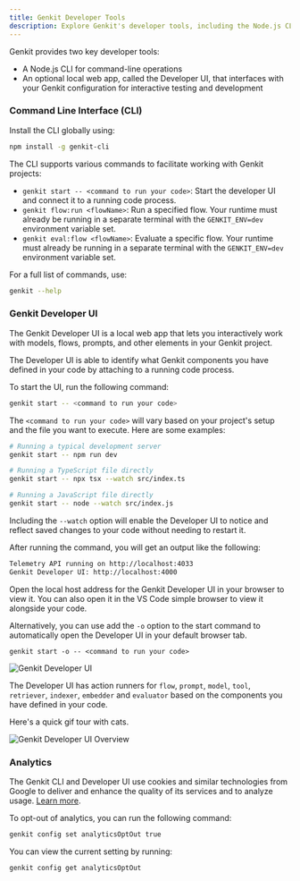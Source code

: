 ```yaml
---
title: Genkit Developer Tools
description: Explore Genkit's developer tools, including the Node.js CLI for command-line operations and the local web-based Developer UI for interactive testing and development.
---
```


Genkit provides two key developer tools:

- A Node.js CLI for command-line operations
- An optional local web app, called the Developer UI, that interfaces with your
  Genkit configuration for interactive testing and development

### Command Line Interface (CLI)

Install the CLI globally using:

```bash
npm install -g genkit-cli
```

The CLI supports various commands to facilitate working with Genkit projects:

- `genkit start -- <command to run your code>`: Start the developer UI and
  connect it to a running code process.
- `genkit flow:run <flowName>`: Run a specified flow. Your runtime must already
  be running in a separate terminal with the `GENKIT_ENV=dev` environment
  variable set.
- `genkit eval:flow <flowName>`: Evaluate a specific flow. Your runtime must
  already be running in a separate terminal with the `GENKIT_ENV=dev` environment
  variable set.

For a full list of commands, use:

```bash
genkit --help
```

### Genkit Developer UI

The Genkit Developer UI is a local web app that lets you interactively
work with models, flows, prompts, and other elements in your Genkit project.

The Developer UI is able to identify what Genkit components you have defined
in your code by attaching to a running code process.

To start the UI, run the following command:

```bash
genkit start -- <command to run your code>
```

The `<command to run your code>` will vary based on your project's setup and
the file you want to execute. Here are some examples:

```bash
# Running a typical development server
genkit start -- npm run dev

# Running a TypeScript file directly
genkit start -- npx tsx --watch src/index.ts

# Running a JavaScript file directly
genkit start -- node --watch src/index.js
```

Including the `--watch` option will enable the Developer UI to notice and
reflect saved changes to your code without needing to restart it.

After running the command, you will get an output like the following:

```bash
Telemetry API running on http://localhost:4033
Genkit Developer UI: http://localhost:4000
```

Open the local host address for the Genkit Developer UI in your browser to
view it. You can also open it in the VS Code simple browser to view it
alongside your code.

Alternatively, you can use add the `-o` option to the start command to
automatically open the Developer UI in your default browser tab.

```
genkit start -o -- <command to run your code>
```

![Genkit Developer UI](../../../assets/dev_ui/genkit_dev_ui_home.png)

The Developer UI has action runners for `flow`, `prompt`, `model`, `tool`,
`retriever`, `indexer`, `embedder` and `evaluator` based on the components
you have defined in your code.

Here's a quick gif tour with cats.

![Genkit Developer UI Overview](/genkit_developer_ui_overview.gif)

### Analytics

The Genkit CLI and Developer UI use cookies and similar technologies from Google
to deliver and enhance the quality of its services and to analyze usage.
[Learn more](https://policies.google.com/technologies/cookies).

To opt-out of analytics, you can run the following command:

```bash
genkit config set analyticsOptOut true
```

You can view the current setting by running:

```bash
genkit config get analyticsOptOut
```
